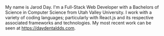My name is Jarod Day. I'm a Full-Stack Web Developer with a Bachelors of Science in Computer Science from Utah Valley University.
I work with a variety of coding languages; particularly with React.js and its respective associated frameworks and technologies.
My most recent work can be seen at https://daydentaldds.com.
